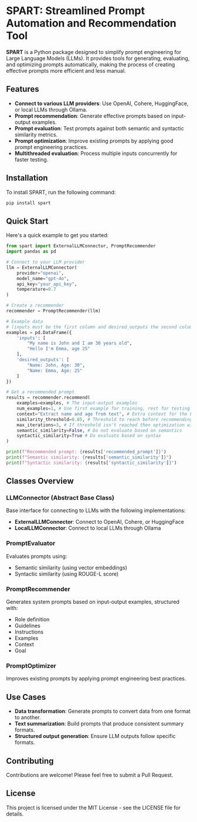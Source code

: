 # SPART: Streamlined Prompt Automation and Recommendation Tool

**SPART** is a Python package designed to simplify prompt engineering for Large Language Models (LLMs). It provides tools for generating, evaluating, and optimizing prompts automatically, making the process of creating effective prompts more efficient and less manual.

## Features

- **Connect to various LLM providers**: Use OpenAI, Cohere, HuggingFace, or local LLMs through Ollama.
- **Prompt recommendation**: Generate effective prompts based on input-output examples.
- **Prompt evaluation**: Test prompts against both semantic and syntactic similarity metrics.
- **Prompt optimization**: Improve existing prompts by applying good prompt engineering practices.
- **Multithreaded evaluation**: Process multiple inputs concurrently for faster testing.

## Installation

To install SPART, run the following command:

```bash
pip install spart
```

## Quick Start

Here's a quick example to get you started:

```python
from spart import ExternalLLMConnector, PromptRecommender
import pandas as pd

# Connect to your LLM provider
llm = ExternalLLMConnector(
    provider="openai",
    model_name="gpt-4o",
    api_key="your_api_key",
    temperature=0.7
)

# Create a recommender
recommender = PromptRecommender(llm)

# Example data 
# (inputs must be the first column and desired_outputs the second column)
examples = pd.DataFrame({
    'inputs': [
        "My name is John and I am 30 years old",
        "Hello I'm Emma, age 25"
    ],
    'desired_outputs': [
        "Name: John, Age: 30",
        "Name: Emma, Age: 25"
    ]
})

# Get a recommended prompt
results = recommender.recommend(
    examples=examples, # The input-output examples
    num_examples=1, # Use first example for training, rest for testing
    context="Extract name and age from text", # Extra context for the LLM
    similarity_threshold=0.85, # Threshold to reach before recommending
    max_iterations=3, # If threshold isn't reached then optimization will be attempted 3 times
    semantic_similarity=False, # Do not evaluate based on semantics
    syntactic_similarity=True # Do evaluate based on syntax
)

print(f"Recommended prompt: {results['recommended_prompt']}")
print(f"Semantic similarity: {results['semantic_similarity']}")
print(f"Syntactic similarity: {results['syntactic_similarity']}")
```

## Classes Overview

### LLMConnector (Abstract Base Class)
Base interface for connecting to LLMs with the following implementations:
- **ExternalLLMConnector**: Connect to OpenAI, Cohere, or HuggingFace
- **LocalLLMConnector**: Connect to local LLMs through Ollama

### PromptEvaluator
Evaluates prompts using:
- Semantic similarity (using vector embeddings)
- Syntactic similarity (using ROUGE-L score)

### PromptRecommender
Generates system prompts based on input-output examples, structured with:
- Role definition
- Guidelines
- Instructions
- Examples
- Context
- Goal

### PromptOptimizer
Improves existing prompts by applying prompt engineering best practices.

## Use Cases

- **Data transformation**: Generate prompts to convert data from one format to another.
- **Text summarization**: Build prompts that produce consistent summary formats.
- **Structured output generation**: Ensure LLM outputs follow specific formats.

## Contributing

Contributions are welcome! Please feel free to submit a Pull Request.

## License

This project is licensed under the MIT License - see the LICENSE file for details.
